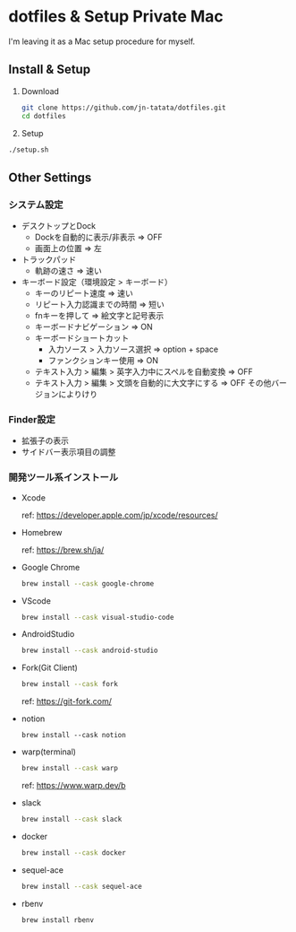# dotfiles & Setup Private Mac

I'm leaving it as a Mac setup procedure for myself.

## Install & Setup

1. Download
   ```bash
   git clone https://github.com/jn-tatata/dotfiles.git
   cd dotfiles
   ```

1. Setup

  ```bash
  ./setup.sh
  ```

## Other Settings

### システム設定

- デスクトップとDock
  - Dockを自動的に表示/非表示 => OFF
  - 画面上の位置 => 左
- トラックパッド
  - 軌跡の速さ => 速い
- キーボード設定（環境設定 > キーボード）
  - キーのリピート速度 => 速い
  - リピート入力認識までの時間 => 短い
  - fnキーを押して => 絵文字と記号表示
  - キーボードナビゲーション => ON
  - キーボードショートカット
    - 入力ソース > 入力ソース選択 => option + space
    - ファンクションキー使用 => ON
  - テキスト入力 > 編集 > 英字入力中にスペルを自動変換 => OFF
  - テキスト入力 > 編集 > 文頭を自動的に大文字にする => OFF
その他バージョンによりけり

### Finder設定
- 拡張子の表示
- サイドバー表示項目の調整

### 開発ツール系インストール

- Xcode

  ref: https://developer.apple.com/jp/xcode/resources/

- Homebrew

  ref: https://brew.sh/ja/

- Google Chrome

  ```bash
  brew install --cask google-chrome
  ```

- VScode
  ```bash
  brew install --cask visual-studio-code
  ```

- AndroidStudio
  ```bash
  brew install --cask android-studio
  ```

- Fork(Git Client)
  ```bash
  brew install --cask fork
  ```
  ref: https://git-fork.com/

- notion
  ```
  brew install --cask notion
  ```

- warp(terminal)
  ```bash
  brew install --cask warp
  ```
  ref: https://www.warp.dev/b

- slack
  ```bash
  brew install --cask slack
  ```

- docker
  ```bash
  brew install --cask docker
  ```

- sequel-ace
  ```bash
  brew install --cask sequel-ace
  ```

- rbenv
  ```bash
  brew install rbenv
  ```
